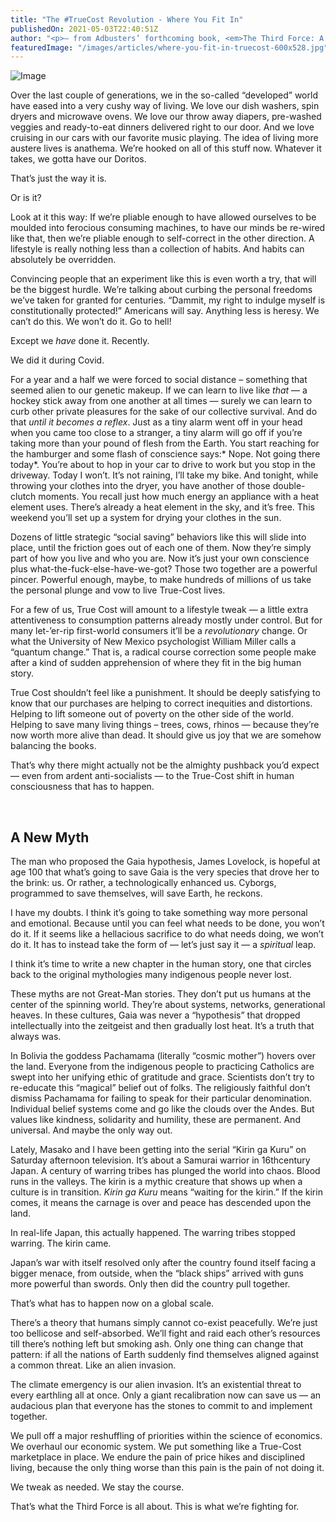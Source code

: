 ```yaml
---
title: "The #TrueCost Revolution - Where You Fit In"
publishedOn: 2021-05-03T22:40:51Z
author: "<p>— from Adbusters’ forthcoming book, <em>The Third Force: A Field Guide to a New World Order</em></p>"
featuredImage: "/images/articles/where-you-fit-in-truecost-600x528.jpg"
---
```


![Image](/images/articles/where-you-fit-in-truecost-600x528.jpg)‍

Over the last couple of generations, we in the so-called “developed” world have eased into a very cushy way of living. We love our dish washers, spin dryers and microwave ovens. We love our throw away diapers, pre-washed veggies and ready-to-eat dinners delivered right to our door. And we love cruising in our cars with our favorite music playing. The idea of living more austere lives is anathema. We’re hooked on all of this stuff now. Whatever it takes, we gotta have our Doritos.

That’s just the way it is.

Or is it?

Look at it this way: If we’re pliable enough to have allowed ourselves to be moulded into ferocious consuming machines, to have our minds be re-wired like that, then we’re pliable enough to self-correct in the other direction. A lifestyle is really nothing less than a collection of habits. And habits can absolutely be overridden.

Convincing people that an experiment like this is even worth a try, that will be the biggest hurdle. We’re talking about curbing the personal freedoms we’ve taken for granted for centuries. “Dammit, my right to indulge myself is constitutionally protected!” Americans will say. Anything less is heresy. We can’t do this. We won’t do it. Go to hell!

Except we *have* done it. Recently.

We did it during Covid.

For a year and a half we were forced to social distance – something that seemed alien to our genetic makeup. If we can learn to live like *that* — a hockey stick away from one another at all times — surely we can learn to curb other private pleasures for the sake of our collective survival. And do that *until it becomes a reflex*. Just as a tiny alarm went off in your head when you came too close to a stranger, a tiny alarm will go off if you’re taking more than your pound of flesh from the Earth. You start reaching for the hamburger and some flash of conscience says:* Nope. Not going there today*. You’re about to hop in your car to drive to work but you stop in the driveway. Today I won’t. It’s not raining, I’ll take my bike. And tonight, while throwing your clothes into the dryer, you have another of those double-clutch moments. You recall just how much energy an appliance with a heat element uses. There’s already a heat element in the sky, and it’s free. This weekend you’ll set up a system for drying your clothes in the sun.

Dozens of little strategic “social saving” behaviors like this will slide into place, until the friction goes out of each one of them. Now they’re simply part of how you live and who you are. Now it’s just your own conscience plus what-the-fuck-else-have-we-got? Those two together are a powerful pincer. Powerful enough, maybe, to make hundreds of millions of us take the personal plunge and vow to live True-Cost lives.

For a few of us, True Cost will amount to a lifestyle tweak — a little extra attentiveness to consumption patterns already mostly under control. But for many let-’er-rip first-world consumers it’ll be a *revolutionary* change. Or what the University of New Mexico psychologist William Miller calls a “quantum change.” That is, a radical course correction some people make after a kind of sudden apprehension of where they fit in the big human story.

True Cost shouldn’t feel like a punishment. It should be deeply satisfying to know that our purchases are helping to correct inequities and distortions. Helping to lift someone out of poverty on the other side of the world. Helping to save many living things – trees, cows, rhinos — because they’re now worth more alive than dead. It should give us joy that we are somehow balancing the books.

That’s why there might actually not be the almighty pushback you’d expect — even from ardent anti-socialists — to the True-Cost shift in human consciousness that has to happen.

‍

## A New Myth

The man who proposed the Gaia hypothesis, James Lovelock, is hopeful at age 100 that what’s going to save Gaia is the very species that drove her to the brink: us. Or rather, a technologically enhanced us. Cyborgs, programmed to save themselves, will save Earth, he reckons. 

I have my doubts. I think it’s going to take something way more personal and emotional. Because until you can feel what needs to be done, you won’t do it. If it seems like a hellacious sacrifice to do what needs doing, we won’t do it. It has to instead take the form of — let’s just say it — a *spiritual* leap.

I think it’s time to write a new chapter in the human story, one that circles back to the original mythologies many indigenous people never lost.

These myths are not Great-Man stories. They don’t put us humans at the center of the spinning world. They’re about systems, networks, generational heaves. In these cultures, Gaia was never a “hypothesis” that dropped intellectually into the zeitgeist and then gradually lost heat. It’s a truth that always was.

In Bolivia the goddess Pachamama (literally “cosmic mother”) hovers over the land. Everyone from the indigenous people to practicing Catholics are swept into her unifying ethic of gratitude and grace. Scientists don’t try to re-educate this “magical” belief out of folks. The religiously faithful don’t dismiss Pachamama for failing to speak for their particular denomination. Individual belief systems come and go like the clouds over the Andes. But values like kindness, solidarity and humility, these are permanent. And universal. And maybe the only way out.

Lately, Masako and I have been getting into the serial “Kirin ga Kuru” on Saturday afternoon television. It’s about a Samurai warrior in 16thcentury Japan. A century of warring tribes has plunged the world into chaos. Blood runs in the valleys. The kirin is a mythic creature that shows up when a culture is in transition. *Kirin ga Kuru* means “waiting for the kirin.” If the kirin comes, it means the carnage is over and peace has descended upon the land.

In real-life Japan, this actually happened. The warring tribes stopped warring. The kirin came.

Japan’s war with itself resolved only after the country found itself facing a bigger menace, from outside, when the “black ships” arrived with guns more powerful than swords. Only then did the country pull together.

That’s what has to happen now on a global scale.

There’s a theory that humans simply cannot co-exist peacefully. We’re just too bellicose and self-absorbed. We’ll fight and raid each other’s resources till there’s nothing left but smoking ash. Only one thing can change that pattern: if all the nations of Earth suddenly find themselves aligned against a common threat. Like an alien invasion.

The climate emergency is our alien invasion. It’s an existential threat to every earthling all at once. Only a giant recalibration now can save us — an audacious plan that everyone has the stones to commit to and implement together.

We pull off a major reshuffling of priorities within the science of economics. We overhaul our economic system. We put something like a True-Cost marketplace in place. We endure the pain of price hikes and disciplined living, because the only thing worse than this pain is the pain of not doing it.

We tweak as needed. We stay the course.

That’s what the Third Force is all about. This is what we’re fighting for.
